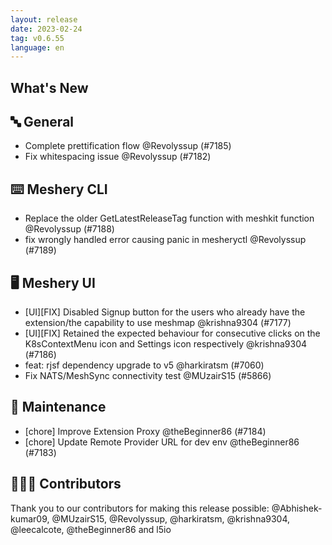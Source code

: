 ```yaml
---
layout: release
date: 2023-02-24
tag: v0.6.55
language: en
---
```


## What's New

## 🔤 General

- Complete prettification flow @Revolyssup (#7185)
- Fix whitespacing issue @Revolyssup (#7182)

## ⌨️ Meshery CLI

- Replace the older GetLatestReleaseTag function with meshkit function @Revolyssup (#7188)
- fix wrongly handled error causing panic in mesheryctl @Revolyssup (#7189)

## 🖥 Meshery UI

- [UI][FIX] Disabled Signup button for the users who already have the extension/the capability to use meshmap @krishna9304 (#7177)
- [UI][FIX] Retained the expected behaviour for consecutive clicks on the K8sContextMenu icon and Settings icon respectively @krishna9304 (#7186)
- feat: rjsf dependency upgrade to v5 @harkiratsm (#7060)
- Fix NATS/MeshSync connectivity test @MUzairS15 (#5866)

## 🧰 Maintenance

- [chore] Improve Extension Proxy @theBeginner86 (#7184)
- [chore] Update Remote Provider URL for dev env @theBeginner86 (#7183)

## 👨🏽‍💻 Contributors

Thank you to our contributors for making this release possible:
@Abhishek-kumar09, @MUzairS15, @Revolyssup, @harkiratsm, @krishna9304, @leecalcote, @theBeginner86 and l5io
